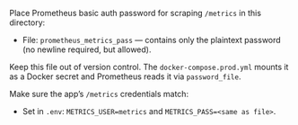 Place Prometheus basic auth password for scraping `/metrics` in this directory:

- File: `prometheus_metrics_pass` — contains only the plaintext password (no newline required, but allowed).

Keep this file out of version control. The `docker-compose.prod.yml` mounts it as a Docker secret and Prometheus reads it via `password_file`.

Make sure the app’s `/metrics` credentials match:
- Set in `.env`: `METRICS_USER=metrics` and `METRICS_PASS=<same as file>`.


